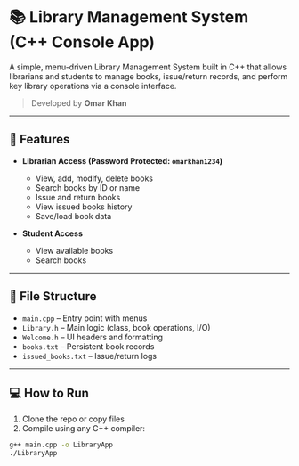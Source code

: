
# 📚 Library Management System (C++ Console App)

A simple, menu-driven Library Management System built in C++ that allows librarians and students to manage books, issue/return records, and perform key library operations via a console interface.

> Developed by **Omar Khan**

---

## 🔧 Features

- **Librarian Access (Password Protected: `omarkhan1234`)**
  - View, add, modify, delete books
  - Search books by ID or name
  - Issue and return books
  - View issued books history
  - Save/load book data

- **Student Access**
  - View available books
  - Search books

---

## 📂 File Structure

- `main.cpp` – Entry point with menus  
- `Library.h` – Main logic (class, book operations, I/O)  
- `Welcome.h` – UI headers and formatting  
- `books.txt` – Persistent book records  
- `issued_books.txt` – Issue/return logs

---

## 💻 How to Run

1. Clone the repo or copy files  
2. Compile using any C++ compiler:

```bash
g++ main.cpp -o LibraryApp
./LibraryApp
